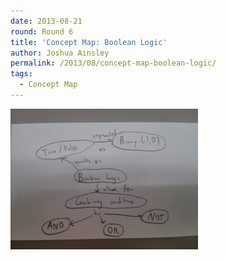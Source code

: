 ```yaml
---
date: 2013-08-21
round: Round 6
title: 'Concept Map: Boolean Logic'
author: Joshua Ainsley
permalink: /2013/08/concept-map-boolean-logic/
tags:
  - Concept Map
---
```

[<img class="alignnone size-medium wp-image-4022" alt="IMG_20130821_123449" src="/uploads/2013/08/IMG_20130821_123449-300x225.jpg" width="300" height="225" />][1]

 [1]: /uploads/2013/08/IMG_20130821_123449.jpg
